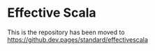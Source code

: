 # Effective Scala

This is the repository has been moved to https://github.dev.pages/standard/effectivescala
